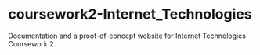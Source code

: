 # coursework2-Internet_Technologies
 Documentation and a proof-of-concept website for Internet Technologies Coursework 2.

